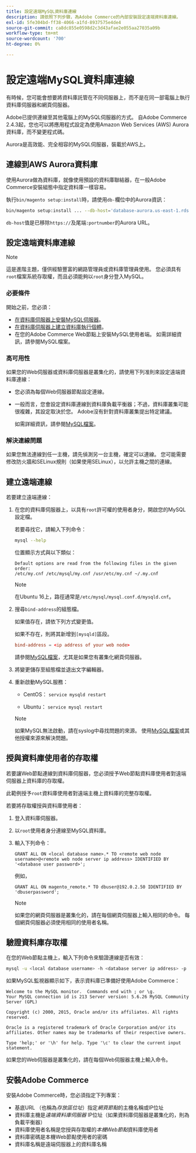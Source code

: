 ```yaml
---
title: 設定遠端MySQL資料庫連線
description: 請依照下列步驟，為Adobe Commerce的內部安裝設定遠端資料庫連線。
exl-id: 5fe304bd-ff38-4066-a1fd-8937575e4de4
source-git-commit: ca8dc855e0598d2c3d43afae2e055aa27035a09b
workflow-type: tm+mt
source-wordcount: '700'
ht-degree: 0%

---
```


# 設定遠端MySQL資料庫連線

有時候，您可能會想要將資料庫託管在不同伺服器上，而不是在同一部電腦上執行資料庫伺服器和網頁伺服器。

Adobe已提供連線至其他電腦上的MySQL伺服器的方式。 自Adobe Commerce 2.4.3起，您也可以將應用程式設定為使用Amazon Web Services (AWS) Aurora資料庫，而不變更程式碼。

Aurora是高效能、完全相容的MySQL伺服器，裝載於AWS上。

## 連線到AWS Aurora資料庫

使用Aurora做為資料庫，就像使用預設的資料庫聯結器，在一般Adobe Commerce安裝組態中指定資料庫一樣容易。

執行`bin/magento setup:install`時，請使用`db-`欄位中的Aurora資訊：

```bash
bin/magento setup:install ... --db-host='database-aurora.us-east-1.rds.amazonaws.com' --db-name='magento2' --db-user='username' --db-password='password' ...
```

`db-host`值是已移除`https://`及尾端`:portnumber`的Aurora URL。

## 設定遠端資料庫連線

>[!NOTE]
>
>這是進階主題，僅供經驗豐富的網路管理員或資料庫管理員使用。 您必須具有`root`檔案系統存取權，而且必須能夠以`root`身分登入MySQL。

### 必要條件

開始之前，您必須：

* [在資料庫伺服器上安裝MySQL伺服器](mysql.md)。
* [在資料庫伺服器上建立資料庫執行個體](mysql.md#configuring-the-database-instance)。
* 在您的Adobe Commerce Web節點上安裝MySQL使用者端。 如需詳細資訊，請參閱MySQL檔案。

### 高可用性

如果您的Web伺服器或資料庫伺服器是叢集化的，請使用下列准則來設定遠端資料庫連線：

* 您必須為每個Web伺服器節點設定連線。
* 一般而言，您會設定資料庫連線到資料庫負載平衡器；不過，資料庫叢集可能很複雜，其設定取決於您。 Adobe沒有針對資料庫叢集提出特定建議。

  如需詳細資訊，請參閱[MySQL檔案](https://dev.mysql.com/doc/refman/5.6/en/mysql-cluster.html)。

### 解決連線問題

如果您無法連線到任一主機，請先偵測另一台主機，確定可以連線。 您可能需要修改防火牆和SELinux規則（如果使用SELinux），以允許主機之間的連線。

## 建立遠端連線

若要建立遠端連線：

1. 在您的資料庫伺服器上，以具有`root`許可權的使用者身分，開啟您的MySQL設定檔。

   若要尋找它，請輸入下列命令：

   ```bash
   mysql --help
   ```

   位置顯示方式與以下類似：

   ```
   Default options are read from the following files in the given order:
   /etc/my.cnf /etc/mysql/my.cnf /usr/etc/my.cnf ~/.my.cnf
   ```

   >[!NOTE]
   >
   >在Ubuntu 16上，路徑通常是`/etc/mysql/mysql.conf.d/mysqld.cnf`。

1. 搜尋`bind-address`的組態檔。

   如果值存在，請依下列方式變更值。

   如果不存在，則將其新增到`[mysqld]`區段。

   ```conf
   bind-address = <ip address of your web node>
   ```

   請參閱[MySQL檔案](https://dev.mysql.com/doc/refman/5.6/en/server-options.html)，尤其是如果您有叢集化網頁伺服器。

1. 將變更儲存至組態檔並退出文字編輯器。
1. 重新啟動MySQL服務：

   * CentOS： `service mysqld restart`

   * Ubuntu： `service mysql restart`

   >[!NOTE]
   >
   >如果MySQL無法啟動，請在syslog中尋找問題的來源。 使用[MySQL檔案](https://dev.mysql.com/doc/refman/5.6/en/server-options.html#option_mysqld_bind-address)或其他授權來源來解決問題。

## 授與資料庫使用者的存取權

若要讓Web節點連線到資料庫伺服器，您必須授予Web節點資料庫使用者對遠端伺服器上資料庫的存取權。

此範例授予`root`資料庫使用者對遠端主機上資料庫的完整存取權。

若要將存取權授與資料庫使用者：

1. 登入資料庫伺服器。
1. 以`root`使用者身分連線至MySQL資料庫。
1. 輸入下列命令：

   ```shell
   GRANT ALL ON <local database name>.* TO <remote web node username>@<remote web node server ip address> IDENTIFIED BY '<database user password>';
   ```

   例如，

   ```shell
   GRANT ALL ON magento_remote.* TO dbuser@192.0.2.50 IDENTIFIED BY 'dbuserpassword';
   ```

   >[!NOTE]
   >
   >如果您的網頁伺服器是叢集化的，請在每個網頁伺服器上輸入相同的命令。 每個網頁伺服器必須使用相同的使用者名稱。

## 驗證資料庫存取權

在您的Web節點主機上，輸入下列命令來驗證連線是否有效：

```bash
mysql -u <local database username> -h <database server ip address> -p
```

如果MySQL監視器顯示如下，表示資料庫已準備好使用Adobe Commerce：

```
Welcome to the MySQL monitor.  Commands end with ; or \g.
Your MySQL connection id is 213 Server version: 5.6.26 MySQL Community Server (GPL)

Copyright (c) 2000, 2015, Oracle and/or its affiliates. All rights reserved.

Oracle is a registered trademark of Oracle Corporation and/or its affiliates. Other names may be trademarks of their respective owners.

Type 'help;' or '\h' for help. Type '\c' to clear the current input statement.
```

如果您的Web伺服器是叢集化的，請在每個Web伺服器主機上輸入命令。

## 安裝Adobe Commerce

安裝Adobe Commerce時，您必須指定下列專案：

* 基底URL （也稱為&#x200B;*存放區位址*）指定&#x200B;*網頁節點*&#x200B;的主機名稱或IP位址
* 資料庫主機是&#x200B;*遠端資料庫伺服器* IP位址（如果資料庫伺服器是叢集化的，則為負載平衡器）
* 資料庫使用者名稱是您授與存取權的&#x200B;*本機Web節點*&#x200B;資料庫使用者
* 資料庫密碼是本機Web節點使用者的密碼
* 資料庫名稱是遠端伺服器上的資料庫名稱
